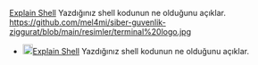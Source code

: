 [Explain Shell](https://explainshell.com/) Yazdığınız shell kodunun ne olduğunu açıklar.
https://github.com/mel4mi/siber-guvenlik-ziggurat/blob/main/resimler/terminal%20logo.jpg
* [<img width="18" src="https://github.com/mel4mi/siber-guvenlik-ziggurat/blob/main/resimler/terminal_logo.jpg" alt="link" border="0">Explain Shell](https://explainshell.com/) Yazdığınız shell kodunun ne olduğunu açıklar.
